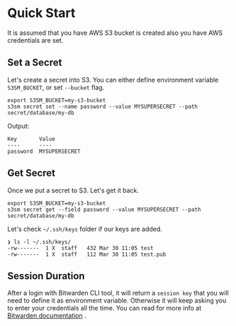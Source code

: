 # Quick Start

It is assumed that you have AWS S3 bucket is created also you have AWS credentials are set.

## Set a Secret

Let's create a secret into S3. You can either define environment variable
`S3SM_BUCKET`, or set `--bucket` flag.

```shell
export S3SM_BUCKET=my-s3-bucket
s3sm secret set --name password --value MYSUPERSECRET --path  secret/database/my-db
```

Output:

```shell
Key       Value
----      ----
password  MYSUPERSECRET
```

## Get Secret

Once we put a secret to S3. Let's get it back.

```shell
export S3SM_BUCKET=my-s3-bucket
s3sm secret get --field password --value MYSUPERSECRET --path  secret/database/my-db
```

Let's check `~/.ssh/keys` folder if our keys are added.

```shell
❯ ls -l ~/.ssh/keys/
-rw-------  1 X  staff   432 Mar 30 11:05 test
-rw-------  1 X  staff   112 Mar 30 11:05 test.pub
```

## Session Duration

After a login with Bitwarden CLI tool, it will return a `session key` that you will need to define it as environment
variable. Otherwise it will keep asking you to enter your credentials all the time. You can read for more info
at [Bitwarden documentation](https://bitwarden.com/help/article/cli/#environment-variable)
.